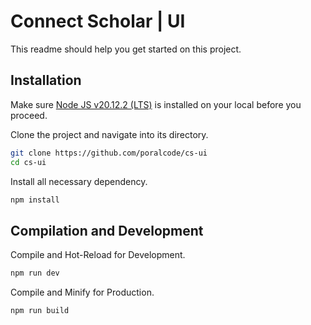 # Connect Scholar | UI

This readme should help you get started on this project.

## Installation

Make sure [Node JS v20.12.2 (LTS)](https://nodejs.org/dist/v20.12.2/node-v20.12.2-x64.msi) is installed on your local before you proceed.

Clone the project and navigate into its directory.

```bash
git clone https://github.com/poralcode/cs-ui
cd cs-ui
```

Install all necessary dependency.

```bash
npm install
```

## Compilation and Development

Compile and Hot-Reload for Development.

```bash
npm run dev
```

Compile and Minify for Production.

```bash
npm run build
```
